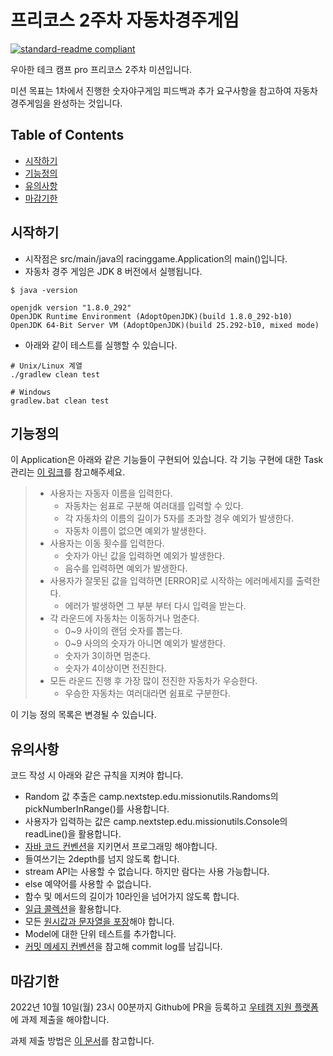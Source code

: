 # 프리코스 2주차 자동차경주게임

[![standard-readme compliant](https://img.shields.io/badge/readme%20style-standard-brightgreen.svg?style=flat-square)](https://github.com/RichardLitt/standard-readme)

우아한 테크 캠프 pro 프리코스 2주차 미션입니다. 

미션 목표는 1차에서 진행한 숫자야구게임 피드백과 추가 요구사항을 참고하여 자동차 경주게임을 완성하는 것입니다.

## Table of Contents

- [시작하기](#시작하기)
- [기능정의](#기능정의)
- [유의사항](#유의사항)
- [마감기한](#마감기한)

## 시작하기

- 시작점은 src/main/java의 racinggame.Application의 main()입니다.
- 자동차 경주 게임은 JDK 8 버전에서 실행됩니다.
```
$ java -version

openjdk version "1.8.0_292"
OpenJDK Runtime Environment (AdoptOpenJDK)(build 1.8.0_292-b10)
OpenJDK 64-Bit Server VM (AdoptOpenJDK)(build 25.292-b10, mixed mode)
```
- 아래와 같이 테스트를 실행할 수 있습니다.
```
# Unix/Linux 계열
./gradlew clean test

# Windows 
gradlew.bat clean test
```

## 기능정의
이 Application은 아래와 같은 기능들이 구현되어 있습니다. 
각 기능 구현에 대한 Task 관리는 [이 링크](https://emadam.notion.site/798b9c9343684d48966b0d93c55a4a2a?v=35a284c688854c8f91abedefb9be3494)를 참고해주세요.

> - 사용자는 자동자 이름을 입력한다.
>     - 자동차는 쉼표로 구분해 여러대를 입력할 수 있다.
>     - 각 자동차의 이름의 길이가 5자를 초과할 경우 예외가 발생한다.
>     - 자동차 이름이 없으면 예외가 발생한다.
> - 사용자는 이동 횟수를 입력한다.
>     - 숫자가 아닌 값을 입력하면 예외가 발생한다.
>     - 음수를 입력하면 예외가 발생한다.
> - 사용자가 잘못된 값을 입력하면 [ERROR]로 시작하는 에러메세지를 출력한다.
>     - 에러가 발생하면 그 부분 부터 다시 입력을 받는다.
> - 각 라운드에 자동차는 이동하거나 멈춘다.
>     - 0~9 사이의 랜덤 숫자를 뽑는다.
>     - 0~9 사의의 숫자가 아니면 예외가 발생한다.
>     - 숫자가 3이하면 멈춘다.
>     - 숫자가 4이상이면 전진한다.
> - 모든 라운드 진행 후 가장 많이 전진한 자동차가 우승한다.
>     - 우승한 자동차는 여러대라면 쉼표로 구분한다.

이 기능 정의 목록은 변경될 수 있습니다.

## 유의사항
코드 작성 시 아래와 같은 규칙을 지켜야 합니다.
- Random 값 추출은 camp.nextstep.edu.missionutils.Randoms의 pickNumberInRange()를 사용합니다.
- 사용자가 입력하는 값은 camp.nextstep.edu.missionutils.Console의 readLine()을 활용합니다.
- [자바 코드 컨벤션](https://github.com/woowacourse/woowacourse-docs/tree/master/styleguide/java)을 지키면서 프로그래밍 해야합니다.
- 들여쓰기는 2depth를 넘지 않도록 합니다.
- stream API는 사용할 수 없습니다. 하지만 람다는 사용 가능합니다.
- else 예약어를 사용할 수 없습니다.
- 함수 및 메서드의 길이가 10라인을 넘어가지 않도록 합니다.
- [일급 콜렉션](https://developerfarm.wordpress.com/2012/02/01/object_calisthenics_/)을 활용합니다.
- 모든 [원시값과 문자열을 포장](https://developerfarm.wordpress.com/2012/01/27/object_calisthenics_4/)해야 합니다.
- Model에 대한 단위 테스트를 추가합니다. 
- [커밋 메세지 컨벤션](https://gist.github.com/stephenparish/9941e89d80e2bc58a153)을 참고해 commit log를 남깁니다.

## 마감기한
2022년 10월 10일(월) 23시 00분까지 Github에 PR을 등록하고 [우테캠 지원 플랫폼](https://apply.techcourse.co.kr/)에 과제 제출을 해야합니다.

과제 제출 방법은 [이 문서](https://github.com/next-step/nextstep-docs/tree/master/precourse)를 참고합니다.
